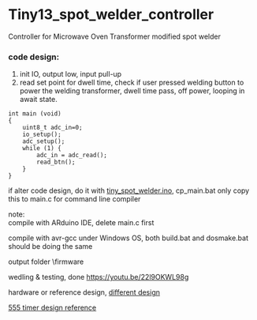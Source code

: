 # Tiny13_spot_welder_controller
Controller for Microwave Oven Transformer modified spot welder

### code design:  
1. init IO, output low, input pull-up  
2. read set point for dwell time, check if user pressed welding button to power the welding transformer, dwell time pass, off power, looping in await state.  

```
int main (void)
{
    uint8_t adc_in=0;
    io_setup();
    adc_setup();
    while (1) {
        adc_in = adc_read();
        read_btn();     
    }
}
```




if alter code design, do it with [tiny_spot_welder.ino](tiny_spot_welder.ino), cp_main.bat only copy this to main.c for command line compiler  



note:  
compile with ARduino IDE, delete main.c first  

compile with avr-gcc under Windows OS, both build.bat and dosmake.bat should be doing the same  

output folder \firmware   


wedling & testing, done
https://youtu.be/22l9OKWL98g  



hardware or reference design,
[different design](https://xiaolaba.wordpress.com/2020/10/23/polish-%e5%a4%a7%e9%99%b8%e7%b2%be%e8%89%af%e5%92%8c%e7%a7%91%e6%8a%80-%e5%be%ae%e9%9b%bb%e8%85%a6%e9%ab%98%e9%a0%bb%e7%b2%be%e5%af%86%e7%84%8a%e6%8e%a5%e6%a9%9f-%e9%9a%a8%e6%a9%9f%e8%b7%b3%e9%9b%bb/)  

[555 timer design reference](http://www.kerrywong.com/2017/06/18/dual-purpose-spot-welder-with-pulse-duration-control/)  
